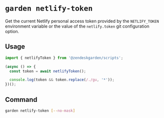 # `garden netlify-token`

Get the current Netlify personal access token provided by the `NETLIFY_TOKEN`
environment variable or the value of the `netlify.token` git configuration
option.

## Usage

```ts
import { netlifyToken } from '@zendeskgarden/scripts';

(async () => {
  const token = await netlifyToken();

  console.log(token && token.replace(/./gu, '*'));
})();
```

## Command

```sh
garden netlify-token [--no-mask]
```

